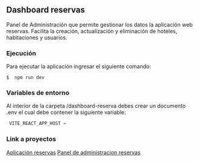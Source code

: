 
## Dashboard reservas
Panel de Administración que permite gestionar los datos la aplicación web reservas. Facilita la creación, actualización y eliminación de hoteles, habitaciones y usuarios.

### Ejecución
Para ejecutar la aplicación ingresar el siguiente comando:

`$  npm run dev`

### Variables de entorno
Al interior de la carpeta /dashboard-reserva debes crear un documento .env el cual debe contener la siguiente variable:
```javascript
 VITE_REACT_APP_HOST =

```

### Link a proyectos
[Aplicación reservas](https://frontend-reservas.vercel.app/)
[Panel de administracion reservas](https://dashboard-reserva.vercel.app/)
